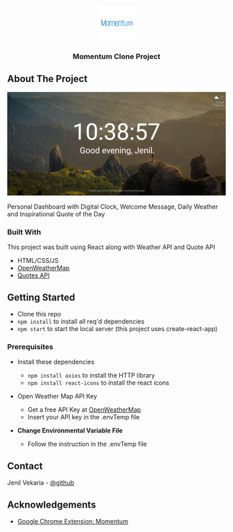 <!-- PROJECT LOGO -->
<br />
<p align="center">
  <a href="https://github.com/othneildrew/Best-README-Template">
    <img src="src/assets/project_logo.gif" alt="Logo" width="80" height="80">
  </a>
  <h3 align="center">Momentum Clone Project</h3>
</p>


<!-- ABOUT THE PROJECT -->
## About The Project

<img src="src/assets/screenshot.png" alt="Logo" >

Personal Dashboard with Digital Clock, Welcome Message, Daily Weather and Inspirational Quote of the Day

### Built With

This project was built using React along with Weather API and Quote API
* HTML/CSS/JS
* [OpenWeatherMap](https://openweathermap.org/)
* [Quotes API](https://quotes.rest/)



<!-- GETTING STARTED -->
## Getting Started

- Clone this repo
- `npm install` to install all req'd dependencies
- `npm start` to start the local server (this project uses create-react-app)


### Prerequisites

- Install these dependencies
  - `npm install axios` to install the HTTP library
  - `npm install react-icons` to install the react icons

- Open Weather Map API Key
  - Get a free API Key at [OpenWeatherMap](https://openweathermap.org/)
  - Insert your API key in the .envTemp file
- **Change Environmental Variable File**
  - Follow the instruction in the .envTemp file

<!-- CONTACT -->
## Contact
Jenil Vekaria - [@github](https://github.com/Jenil-Vekaria)



<!-- ACKNOWLEDGEMENTS -->
## Acknowledgements
* [Google Chrome Extension: Momentum](https://chrome.google.com/webstore/detail/momentum/laookkfknpbbblfpciffpaejjkokdgca?hl=en)
